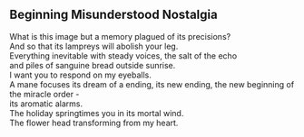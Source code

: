 Beginning Misunderstood Nostalgia
---------------------------------
What is this image but a memory plagued of its precisions?  
And so that its lampreys will abolish your leg.  
Everything inevitable with steady voices, the salt of the echo  
and piles of sanguine bread outside sunrise.  
I want you to respond on my eyeballs.  
A mane focuses its dream of a ending, its new ending, the new beginning of the miracle order -  
its aromatic alarms.  
The holiday springtimes you in its mortal wind.  
The flower head transforming from my heart.  
